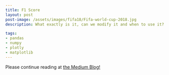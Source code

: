 ```yaml
---
title: F1 Score
layout: post
post-image: /assets/images/fifa18/Fifa-world-cup-2018.jpg
description: What exactly is it, can we modify it and when to use it?

tags: 
- pandas
- numpy
- plotly
- matplotlib
---
```

<!-- ![png](/assets/images/fifa18/Fifa-world-cup-2018.jpg) -->


Please continue reading at [the Medium Blog!](https://medium.com/@sam_12/f1-score-6ce)